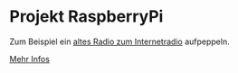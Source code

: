 # Projekt RaspberryPi

Zum Beispiel ein [altes Radio zum Internetradio](http://hackaday.com/2015/05/03/tubenetradio-project-modernizes-1959-tube-radio/) aufpeppeln.

[Mehr Infos](http://xcosx.de/raspberry-pi-30-e-pc-mit-vielen-einsatzmoeglichkeiten/)
